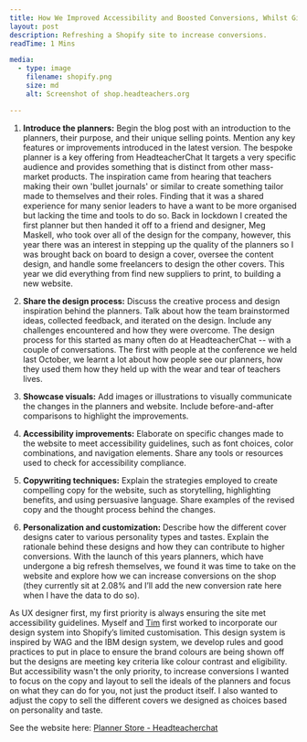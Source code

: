 ```yaml
---
title: How We Improved Accessibility and Boosted Conversions, Whilst Giving the Planners a new Lick of Paint.
layout: post
description: Refreshing a Shopify site to increase conversions.
readTime: 1 Mins

media:
  - type: image
    filename: shopify.png
    size: md
    alt: Screenshot of shop.headteachers.org

---
```


1.  **Introduce the planners:** Begin the blog post with an introduction to the planners, their purpose, and their unique selling points. Mention any key features or improvements introduced in the latest version.
The bespoke planner is a key offering from HeadteacherChat
It targets a very specific audience and provides something that is distinct from other mass-market products.
The inspiration came from hearing that teachers making their own 'bullet journals' or similar to create something tailor made to themselves and their roles. Finding that it was a shared experience for many senior leaders to have a want to be more organised but lacking the time and tools to do so.
Back in lockdown I created the first planner but then handed it off to a friend and designer, Meg Maskell, who took over all of the design for the company, however, this year there was an interest in stepping up the quality of the planners so I was brought back on board to design a cover, oversee the content design, and handle some freelancers to design the other covers. 
This year we did everything from find new suppliers to print, to building a new website.

2.  **Share the design process:** Discuss the creative process and design inspiration behind the planners. Talk about how the team brainstormed ideas, collected feedback, and iterated on the design. Include any challenges encountered and how they were overcome.
The design process for this started as many often do at HeadteacherChat -- with a couple of conversations. The first with people at the conference we held last October, we learnt a lot about how people see our planners, how they used them how they held up with the wear and tear of teachers lives.
    
3.  **Showcase visuals:** Add images or illustrations to visually communicate the changes in the planners and website. Include before-and-after comparisons to highlight the improvements.
    
4.  **Accessibility improvements:** Elaborate on specific changes made to the website to meet accessibility guidelines, such as font choices, color combinations, and navigation elements. Share any tools or resources used to check for accessibility compliance.
    
5.  **Copywriting techniques:** Explain the strategies employed to create compelling copy for the website, such as storytelling, highlighting benefits, and using persuasive language. Share examples of the revised copy and the thought process behind the changes.
    
6.  **Personalization and customization:** Describe how the different cover designs cater to various personality types and tastes. Explain the rationale behind these designs and how they can contribute to higher conversions.
With the launch of this years planners, which have undergone a big refresh themselves, we found it was time to take on the website and explore how we can increase conversions on the shop (they currently sit at 2.08% and I’ll add the new conversion rate here when I have the data to do so).

As UX designer first, my first priority is always ensuring the site met accessibility guidelines. Myself and [Tim](https://www.linkedin.com/in/timcoy7?miniProfileUrn=urn%3Ali%3Afs_miniProfile%3AACoAAD9i3PMBfMRAEt6pZb3mh6afgjbaVtqW9LM&lipi=urn%3Ali%3Apage%3Ad_flagship3_search_srp_all%3BHss1YoC7RQm9rek94BAmYA%3D%3D) first worked to incorporate our design system into Shopify’s limited customisation. This design system is inspired by WAG and the IBM design system, we develop rules and good practices to put in place to ensure the brand colours are being shown off but the designs are meeting key criteria like colour contrast and eligibility.
But accessibility wasn't the only priority, to increase conversions I wanted to focus on the copy and layout to sell the ideals of the planners and focus on what they can do for you, not just the product itself.
I also wanted to adjust the copy to sell the different covers we designed as choices based on personality and taste.

See the website here:
[Planner Store - Headteacherchat](https://shop.headteachers.org/)